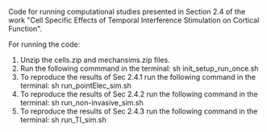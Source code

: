 Code for running computational studies presented in Section 2.4 of the work "Cell Specific Effects of Temporal Interference Stimulation on Cortical Function".

For running the code: 

1. Unzip the cells.zip and mechansims.zip files.
2. Run the following commmand in the terminal: sh init_setup_run_once.sh
3. To reproduce the results of Sec 2.4.1 run the following command in the terminal: sh run_pointElec_sim.sh
4. To reproduce the results of Sec 2.4.2 run the following command in the terminal: sh run_non-invasive_sim.sh
5. To reproduce the results of Sec 2.4.3 run the following command in the terminal: sh run_TI_sim.sh  
